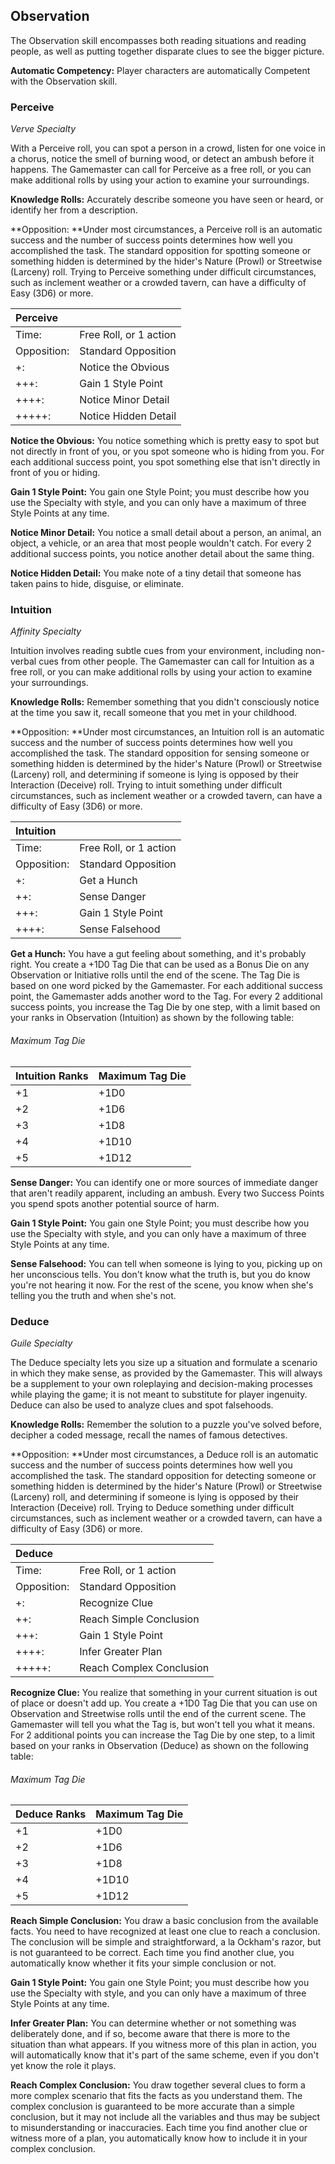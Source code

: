 ##  Observation

The Observation skill encompasses both reading situations and reading
people, as well as putting together disparate clues to see the bigger
picture.

**Automatic Competency:** Player characters 
are automatically Competent with the Observation skill.

### Perceive

*Verve Specialty*

With a Perceive roll, you can spot a person in a crowd, listen for one
voice in a chorus, notice the smell of burning wood, or detect an ambush
before it happens. The Gamemaster can call for Perceive as a free roll, or you
can make additional rolls by using your action to examine your
surroundings.

**Knowledge Rolls:** Accurately describe someone you have seen or heard,
or identify her from a description.

**Opposition: **Under most circumstances, a Perceive roll is an
automatic success and the number of success points determines how well
you accomplished the task. The standard opposition for spotting someone
or something hidden is determined by the hider's Nature (Prowl) or
Streetwise (Larceny) roll. Trying to Perceive something under difficult
circumstances, such as inclement weather or a crowded tavern, can have a
difficulty of Easy (3D6) or more.

| Perceive |    |
| :---- | :---- |
| Time:   | Free Roll, or 1 action |
| Opposition:   | Standard Opposition |
| +:   | Notice the Obvious |
| +++:   | Gain 1 Style Point |
| ++++:   | Notice Minor Detail |
| +++++:   | Notice Hidden Detail |

**Notice the Obvious:** You notice something which is pretty easy to
spot but not directly in front of you, or you spot someone who is hiding
from you. For each additional success point, you spot something else
that isn't directly in front of you or hiding.

**Gain 1 Style Point:** You gain one Style Point; you must describe how
you use the Specialty with style, and you can only have a maximum of
three Style Points at any time.

**Notice Minor Detail:** You notice a small detail about a person, an
animal, an object, a vehicle, or an area that most people wouldn't
catch. For every 2 additional success points, you notice another detail
about the same thing.

**Notice Hidden Detail:** You make note of a tiny detail that someone
has taken pains to hide, disguise, or eliminate.

### Intuition

*Affinity Specialty*

Intuition involves reading subtle cues from your environment, including
non-verbal cues from other people. The Gamemaster can call for Intuition as a
free roll, or you can make additional rolls by using your action to
examine your surroundings.

**Knowledge Rolls:** Remember something that you didn't consciously
notice at the time you saw it, recall someone that you met in your
childhood.

**Opposition: **Under most circumstances, an Intuition roll is an
automatic success and the number of success points determines how well
you accomplished the task. The standard opposition for sensing someone
or something hidden is determined by the hider's Nature (Prowl) or
Streetwise (Larceny) roll, and determining if someone is lying is
opposed by their Interaction (Deceive) roll. Trying to intuit something
under difficult circumstances, such as inclement weather or a crowded
tavern, can have a difficulty of Easy (3D6) or more.

| Intuition |    |
| :----- | :---- |
| Time:   | Free Roll, or 1 action |
| Opposition:   | Standard Opposition |
| +:   | Get a Hunch |
| ++:   | Sense Danger |
| +++:   | Gain 1 Style Point |
| ++++:   | Sense Falsehood |

**Get a Hunch:** You have a gut feeling about something, and it's
probably right. You create a +1D0 Tag Die that can be used as a Bonus
Die on any Observation or Initiative rolls until the end of the scene.
The Tag Die is based on one word picked by the Gamemaster. For each additional
success point, the Gamemaster adds another word to the Tag. For every 2
additional success points, you increase the Tag Die by one step, with a
limit based on your ranks in Observation (Intuition) as shown by the
following table:

###### Maximum Tag Die

| Intuition Ranks | Maximum Tag Die |
| --------------- | --------------- |
| \+1             | \+1D0           |
| \+2             | \+1D6           |
| \+3             | \+1D8           |
| \+4             | \+1D10          |
| \+5             | \+1D12          |

**Sense Danger:** You can identify one or more sources of immediate
danger that aren't readily apparent, including an ambush. Every two
Success Points you spend spots another potential source of harm.

**Gain 1 Style Point:** You gain one Style Point; you must describe how
you use the Specialty with style, and you can only have a maximum of
three Style Points at any time.

**Sense Falsehood:** You can tell when someone is lying to you, picking
up on her unconscious tells. You don't know what the truth is, but you
do know you're not hearing it now. For the rest of the scene, you know
when she's telling you the truth and when she's not.

### Deduce

*Guile Specialty*

The Deduce specialty lets you size up a situation and formulate a
scenario in which they make sense, as provided by the Gamemaster. This will
always be a supplement to your own roleplaying and decision-making
processes while playing the game; it is not meant to
substitute for player ingenuity. Deduce can also be used to analyze
clues and spot falsehoods.

**Knowledge Rolls:** Remember the solution to a puzzle you've solved
before, decipher a coded message, recall the names of famous detectives.

**Opposition: **Under most circumstances, a Deduce roll is an automatic
success and the number of success points determines how well you
accomplished the task. The standard opposition for detecting someone or
something hidden is determined by the hider's Nature (Prowl) or
Streetwise (Larceny) roll, and determining if someone is lying is
opposed by their Interaction (Deceive) roll. Trying to Deduce something
under difficult circumstances, such as inclement weather or a crowded
tavern, can have a difficulty of Easy (3D6) or more.

| Deduce |    |
| :---- | :---- |
| Time:   | Free Roll, or 1 action |
| Opposition:   | Standard Opposition |
| +:   | Recognize Clue |
| ++:   | Reach Simple Conclusion |
| +++:   | Gain 1 Style Point |
| ++++:   | Infer Greater Plan |
| +++++:   | Reach Complex Conclusion |

**Recognize Clue:** You realize that something in your current situation
is out of place or doesn't add up. You create a +1D0 Tag Die that you
can use on Observation and Streetwise rolls until the end of the current
scene. The Gamemaster will tell you what the Tag is, but won't tell you what it
means. For 2 additional points you can increase the Tag Die by one step,
to a limit based on your ranks in Observation (Deduce) as shown on the
following table:

###### Maximum Tag Die

| Deduce Ranks | Maximum Tag Die |
| ------------ | --------------- |
| \+1          | \+1D0           |
| \+2          | \+1D6           |
| \+3          | \+1D8           |
| \+4          | \+1D10          |
| \+5          | \+1D12          |

**Reach Simple Conclusion:** You draw a basic conclusion from the
available facts. You need to have recognized at least one clue to reach
a conclusion. The conclusion will be simple and straightforward, a la
Ockham's razor, but is not guaranteed to be correct. Each time you find
another clue, you automatically know whether it fits your simple
conclusion or not.

**Gain 1 Style Point:** You gain one Style Point; you must describe how
you use the Specialty with style, and you can only have a maximum of
three Style Points at any time.

**Infer Greater Plan:** You can determine whether or not something was
deliberately done, and if so, become aware that there is more to the
situation than what appears. If you witness more of this plan in action,
you will automatically know that it's part of the same scheme, even if
you don't yet know the role it plays.

**Reach Complex Conclusion:** You draw together several clues to form a
more complex scenario that fits the facts as you understand them. The
complex conclusion is guaranteed to be more accurate than a simple
conclusion, but it may not include all the variables and thus may be
subject to misunderstanding or inaccuracies. Each time you find another
clue or witness more of a plan, you automatically know how to include it
in your complex conclusion.

